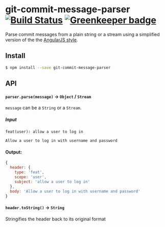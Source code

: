 git-commit-message-parser [![Build Status](https://travis-ci.org/bendrucker/git-commit-message-parser.svg?branch=master)](https://travis-ci.org/bendrucker/git-commit-message-parser) [![Greenkeeper badge](https://badges.greenkeeper.io/bendrucker/git-commit-message-parser.svg)](https://greenkeeper.io/)
=================

Parse commit messages from a plain string or a stream using a simplified version of the the [AngularJS style](https://docs.google.com/document/d/1QrDFcIiPjSLDn3EL15IJygNPiHORgU1_OOAqWjiDU5Y/edit#).

## Install

```bash
$ npm install --save git-commit-message-parser
```

## API

#### `parser.parse(message)` -> `Object` / `Stream`

`message` can be a `String` or a `Stream`.

##### Input
```
feat(user): allow a user to log in

Allow a user to log in with username and password
```

#### Output:
```js
{
  header: {
    type: 'feat',
    scope: 'user',
    subject: 'allow a user to log in'
  },
  body: 'Allow a user to log in with username and password'
}
```

#### `header.toString()` -> `String`

Stringifies the header back to its original format
